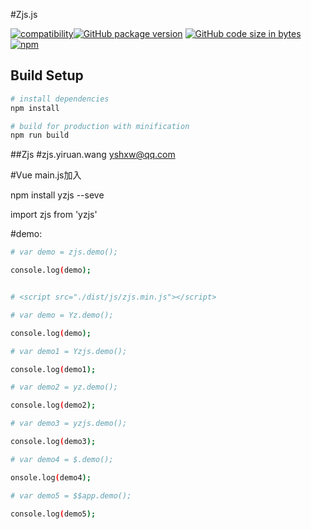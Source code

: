 #Zjs.js


[![compatibility](https://img.shields.io/badge/compatibility-IE8%2B-orange.svg)]()[![GitHub package version](https://img.shields.io/github/package-json/v/yiruanwang/Zjs.svg?style=plastic)](https://github.com/yiruanwang/zjs)
[![GitHub code size in bytes](https://img.shields.io/github/languages/code-size/yiruanwang/zjs.svg?style=plastic)](https://github.com/yiruanwang/zjs)[![npm](https://img.shields.io/npm/v/yzjs.svg?style=plastic)](https://www.npmjs.com/package/yzjs)




## Build Setup

``` bash
# install dependencies
npm install

# build for production with minification
npm run build

```

##Zjs 
#zjs.yiruan.wang yshxw@qq.com

#Vue main.js加入

npm install yzjs --seve

import zjs from 'yzjs'

#demo:
``` bash
# var demo = zjs.demo();

console.log(demo);


# <script src="./dist/js/zjs.min.js"></script>

# var demo = Yz.demo();

console.log(demo);

# var demo1 = Yzjs.demo();

console.log(demo1);

# var demo2 = yz.demo();

console.log(demo2);

# var demo3 = yzjs.demo();

console.log(demo3);

# var demo4 = $.demo();

onsole.log(demo4);

# var demo5 = $$app.demo();

console.log(demo5);
```
